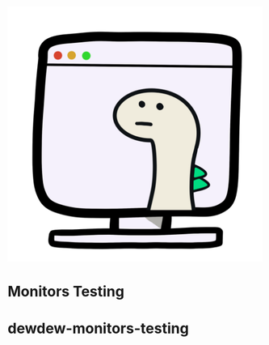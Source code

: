![Monitor Testing](./.github/assets/dewdew_monitors_test.webp)

# Monitors Testing
# dewdew-monitors-testing
